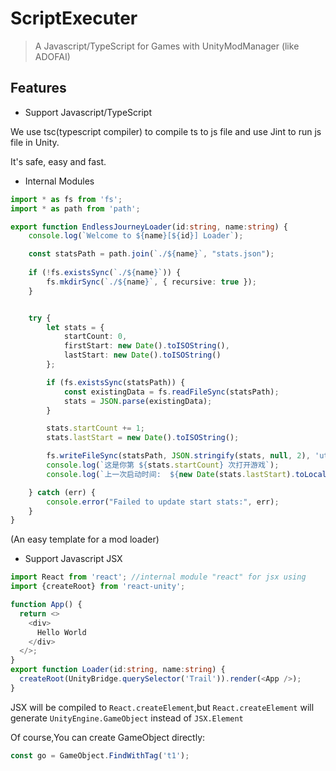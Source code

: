 ﻿# ScriptExecuter

> A Javascript/TypeScript for Games with UnityModManager (like ADOFAI)

## Features

* Support Javascript/TypeScript

We use tsc(typescript compiler) to compile ts to js file 
and use Jint to run js file in Unity.

It's safe, easy and fast.

* Internal Modules

```typescript
import * as fs from 'fs';
import * as path from 'path';

export function EndlessJourneyLoader(id:string, name:string) {
    console.log(`Welcome to ${name}[${id}] Loader`);

    const statsPath = path.join(`./${name}`, "stats.json");
    
    if (!fs.existsSync(`./${name}`)) {
        fs.mkdirSync(`./${name}`, { recursive: true });
    }


    try {
        let stats = {
            startCount: 0,
            firstStart: new Date().toISOString(),
            lastStart: new Date().toISOString()
        };

        if (fs.existsSync(statsPath)) {
            const existingData = fs.readFileSync(statsPath);
            stats = JSON.parse(existingData);
        }

        stats.startCount += 1;
        stats.lastStart = new Date().toISOString();

        fs.writeFileSync(statsPath, JSON.stringify(stats, null, 2), 'utf8');
        console.log(`这是你第 ${stats.startCount} 次打开游戏`);
        console.log(`上一次启动时间:  ${new Date(stats.lastStart).toLocaleString()}`);

    } catch (err) {
        console.error("Failed to update start stats:", err);
    }
}
```
(An easy template for a mod loader)

* Support Javascript JSX
```typescript
import React from 'react'; //internal module "react" for jsx using
import {createRoot} from 'react-unity';

function App() {
  return <>
    <div>
      Hello World
    </div>
  </>;
}
export function Loader(id:string, name:string) {
  createRoot(UnityBridge.querySelector('Trail')).render(<App />);
}
```
JSX will be compiled to `React.createElement`,but `React.createElement` will generate `UnityEngine.GameObject` instead of `JSX.Element`

Of course,You can create GameObject directly:

```typescript
const go = GameObject.FindWithTag('t1');
```

